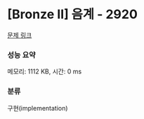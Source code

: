 # [Bronze II] 음계 - 2920 

[문제 링크](https://www.acmicpc.net/problem/2920) 

### 성능 요약

메모리: 1112 KB, 시간: 0 ms

### 분류

구현(implementation)

